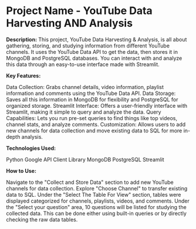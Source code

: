 # Project Name - YouTube Data Harvesting AND Analysis

**Description:** 
This project, YouTube Data Harvesting & Analysis, is all about gathering, storing, and studying information from different YouTube channels. It uses the YouTube Data API to get the data, then stores it in MongoDB and PostgreSQL databases. You can interact with and analyze this data through an easy-to-use interface made with Streamlit.

**Key Features:**

Data Collection: Grabs channel details, video information, playlist information and comments using the YouTube Data API.
Data Storage: Saves all this information in MongoDB for flexibility and PostgreSQL for organized storage.
Streamlit Interface: Offers a user-friendly interface with Streamlit, making it simple to query and analyze the data.
Query Capabilities: Lets you run pre-set queries to find things like top videos, channel stats, and analyze comments.
Customization: Allows users to add new channels for data collection and move existing data to SQL for more in-depth analysis.

**Technologies Used:**

Python
Google API Client Library
MongoDB
PostgreSQL
Streamlit

**How to Use:**

Navigate to the "Collect and Store Data" section to add new YouTube channels for data collection. 
Explore "Choose Channel" to transfer existing data to SQL.
Under the "Select The Table For View" section, tables were displayed categorized for channels, playlists, videos, and comments.
Under the "Select your question" area, 10 questions will be listed for studying the collected data. This can be done either using built-in queries or by directly checking the raw data tables.



